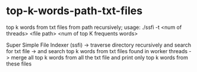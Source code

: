 # top-k-words-path-txt-files
top k words from txt files from path recursively; usage: ./ssfi -t &lt;num of threads> &lt;file path> &lt;num of top K frequents words>

Super Simple File Indexer (ssfi) 
    -> traverse directory recursively and search for txt file 
    -> and search top k words from txt files found in worker threads 
    -> merge all top k words from all the txt file and print only top k words from these files
